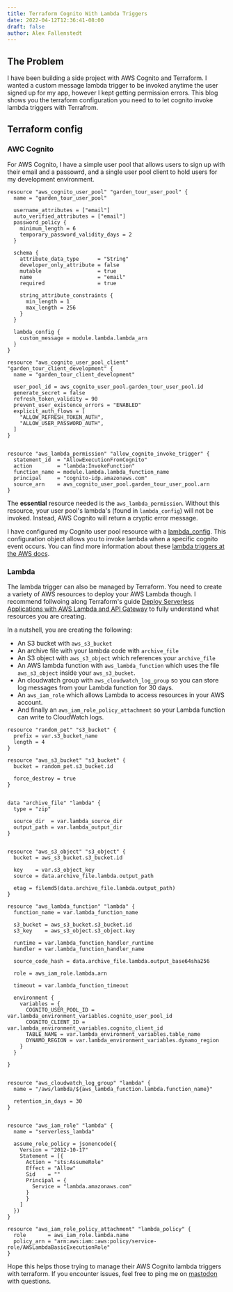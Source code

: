 ```yaml
---
title: Terraform Cognito With Lambda Triggers
date: 2022-04-12T12:36:41-08:00
draft: false
author: Alex Fallenstedt
---
```


## The Problem

I have been building a side project with AWS Cognito and Terraform. I wanted a custom message lambda trigger to be invoked anytime the user signed up for my app, however I kept getting permission errors. This blog shows you the terraform configuration you need to to let cognito invoke lambda triggers with Terrafrom.

## Terraform config

### AWC Cognito

For AWS Cognito, I have a simple user pool that allows users to sign up with their email and a passowrd, and a single user pool client to hold users for my development environment.

```hcl
resource "aws_cognito_user_pool" "garden_tour_user_pool" {
  name = "garden_tour_user_pool"

  username_attributes = ["email"]
  auto_verified_attributes = ["email"]
  password_policy {
    minimum_length = 6
    temporary_password_validity_days = 2
  }

  schema {
    attribute_data_type      = "String"
    developer_only_attribute = false
    mutable                  = true
    name                     = "email"
    required                 = true

    string_attribute_constraints {
      min_length = 1
      max_length = 256
    }
  }

  lambda_config {
    custom_message = module.lambda.lambda_arn
  }
}

resource "aws_cognito_user_pool_client" "garden_tour_client_development" {
  name = "garden_tour_client_development"

  user_pool_id = aws_cognito_user_pool.garden_tour_user_pool.id
  generate_secret = false
  refresh_token_validity = 90
  prevent_user_existence_errors = "ENABLED"
  explicit_auth_flows = [
    "ALLOW_REFRESH_TOKEN_AUTH",
    "ALLOW_USER_PASSWORD_AUTH",
  ]
}


resource "aws_lambda_permission" "allow_cognito_invoke_trigger" {
  statement_id  = "AllowExecutionFromCognito"
  action        = "lambda:InvokeFunction"
  function_name = module.lambda.lambda_function_name
  principal     = "cognito-idp.amazonaws.com"
  source_arn    = aws_cognito_user_pool.garden_tour_user_pool.arn
}

```

The **essential** resource needed is the `aws_lambda_permission`. Without this resource, your user pool's lambda's (found in `lambda_config`) will not be invoked. Instead, AWS Cognito will return a cryptic error message.

I have configured my Cognito user pool resource with a [lambda_config](https://registry.terraform.io/providers/hashicorp/aws/latest/docs/resources/cognito_user_pool#lambda_config). This configuration object allows you to invoke lambda when a specific cognito event occurs. You can find more information about these [lambda triggers at the AWS docs](https://docs.aws.amazon.com/cognito/latest/developerguide/cognito-user-identity-pools-working-with-aws-lambda-triggers.html).

### Lambda

The lambda trigger can also be managed by Terraform. You need to create a variety of AWS resources to deploy your AWS Lambda though. I recommend follwoing along Terraform's guide [Deploy Serverless Applications with AWS Lambda and API Gateway](https://learn.hashicorp.com/tutorials/terraform/lambda-api-gateway) to fully understand what resources you are creating.

In a nutshell, you are creating the following:

- An S3 bucket with `aws_s3_bucket`
- An archive file with your lambda code with `archive_file`
- An S3 object with `aws_s3_object` which references your `archive_file`
- An AWS lambda function with `aws_lambda_function` which uses the file `aws_s3_object` inside your `aws_s3_bucket`.
- An cloudwatch group with `aws_cloudwatch_log_group` so you can store log messages from your Lambda function for 30 days.
- An `aws_iam_role` which allows Lambda to access resources in your AWS account.
- And finally an `aws_iam_role_policy_attachment` so your Lambda function can write to CloudWatch logs.

```hcl
resource "random_pet" "s3_bucket" {
  prefix = var.s3_bucket_name
  length = 4
}

resource "aws_s3_bucket" "s3_bucket" {
  bucket = random_pet.s3_bucket.id

  force_destroy = true
}


data "archive_file" "lambda" {
  type = "zip"

  source_dir  = var.lambda_source_dir
  output_path = var.lambda_output_dir
}


resource "aws_s3_object" "s3_object" {
  bucket = aws_s3_bucket.s3_bucket.id

  key    = var.s3_object_key
  source = data.archive_file.lambda.output_path

  etag = filemd5(data.archive_file.lambda.output_path)
}

resource "aws_lambda_function" "lambda" {
  function_name = var.lambda_function_name

  s3_bucket = aws_s3_bucket.s3_bucket.id
  s3_key    = aws_s3_object.s3_object.key

  runtime = var.lambda_function_handler_runtime
  handler = var.lambda_function_handler_name

  source_code_hash = data.archive_file.lambda.output_base64sha256

  role = aws_iam_role.lambda.arn

  timeout = var.lambda_function_timeout

  environment {
    variables = {
      COGNITO_USER_POOL_ID = var.lambda_environment_variables.cognito_user_pool_id
      COGNITO_CLIENT_ID = var.lambda_environment_variables.cognito_client_id
      TABLE_NAME = var.lambda_environment_variables.table_name
      DYNAMO_REGION = var.lambda_environment_variables.dynamo_region
    }
  }

}


resource "aws_cloudwatch_log_group" "lambda" {
  name = "/aws/lambda/${aws_lambda_function.lambda.function_name}"

  retention_in_days = 30
}


resource "aws_iam_role" "lambda" {
  name = "serverless_lambda"

  assume_role_policy = jsonencode({
    Version = "2012-10-17"
    Statement = [{
      Action = "sts:AssumeRole"
      Effect = "Allow"
      Sid    = ""
      Principal = {
        Service = "lambda.amazonaws.com"
      }
      }
    ]
  })
}

resource "aws_iam_role_policy_attachment" "lambda_policy" {
  role       = aws_iam_role.lambda.name
  policy_arn = "arn:aws:iam::aws:policy/service-role/AWSLambdaBasicExecutionRole"
}
```

Hope this helps those trying to manage their AWS Cognito lambda triggers with terraform. If you encounter issues, feel free to ping me on [mastodon](https://indieweb.social/@Fallenstedt) with questions.

